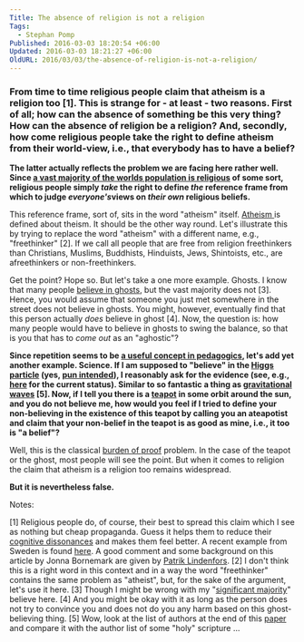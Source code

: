 ```yaml
---
Title: The absence of religion is not a religion
Tags:
  - Stephan Pomp
Published: 2016-03-03 18:20:54 +06:00
Updated: 2016-03-03 18:21:27 +06:00
OldURL: 2016/03/03/the-absence-of-religion-is-not-a-religion/
---
```


<h3 class="post-title entry-title">From time to time religious people claim that atheism is a religion too [1]. This is strange for - at least - two reasons. First of all; how can the absence of something be this very thing? How can the absence of religion be a religion? And, secondly, how come religious people take the right to define atheism from their world-view, i.e., that everybody has to have a belief?</h3>
<div id="post-body-8582042409649294283" class="post-body entry-content">
<b>The latter actually reflects the problem we are facing here rather well. Since <a href="https://en.wikipedia.org/wiki/Major_religious_groups">a vast majority of the worlds population is religious</a> of some sort, religious people simply <i>take</i> the right to define <i>the</i> reference frame from which to judge <i>everyone's</i>views on <i>their own</i> religious beliefs.</b>

This reference frame, sort of, sits in the word "atheism" itself. <a href="https://en.wikipedia.org/wiki/Atheism">Atheism </a>is defined about theism. It should be the other way round. Let's illustrate this by trying to replace the word "atheism" with a different name, e.g., "freethinker" [2]. If we call all people that are free from religion freethinkers than Christians, Muslims, Buddhists, Hinduists, Jews, Shintoists, etc., are afreethinkers or non-freethinkers.

Get the point? Hope so. But let's take a one more example. Ghosts. I know that many people <a href="https://www.mirror.co.uk/all-about/ghosts">believe in ghosts</a>, but the vast majority does not [3]. Hence, you would assume that someone you just met somewhere in the street does not believe in ghosts. You might, however, eventually find that this person actually <i>does</i> believe in ghost [4]. Now, the question is: how many people would have to believe in ghosts to swing the balance, so that is you that has to <i>come out</i> as an "aghostic"?

<b>Since repetition seems to be <a href="https://edtechnow.net/2013/05/12/pedagogy/">a useful concept in pedagogics</a>, let's add yet another example. Science. If I am supposed to "believe" in the <a href="https://en.wikipedia.org/wiki/Higgs_boson">Higgs particle</a> (yes, <a href="https://en.wikipedia.org/wiki/Higgs_boson#Nickname">pun intended</a>), I reasonably ask for the evidence (see, e.g., <a href="https://home.cern/topics/higgs-boson">here</a> for the current status). Similar to so fantastic a thing as <a href="https://www.ligo.org/science/Publication-GW150914/index.php">gravitational waves</a> [5]. Now, if I tell you there is a <a href="https://en.wikipedia.org/wiki/Russell's_teapot">teapot</a> in some orbit around the sun, and you do not believe me, how would you feel if I tried to define your non-believing in the existence of this teapot by calling you an ateapotist and claim that your non-belief in the teapot is as good as mine, i.e., it too is "a belief"?</b>

Well, this is the classical <a href="https://en.wikipedia.org/wiki/Philosophic_burden_of_proof">burden of proof</a> problem. In the case of the teapot or the ghost, most people will see the point. But when it comes to religion the claim that atheism is a religion too remains widespread.

<b>But it is nevertheless false.</b>

Notes:

[1] Religious people do, of course, their best to spread this claim which I see as nothing but cheap propaganda. Guess it helps them to reduce their <a href="https://en.wikipedia.org/wiki/Cognitive_dissonance">cognitive dissonances</a> and makes them feel better. A recent example from Sweden is found <a href="https://www.svd.se/scientismen-tolererar-bara-sin-egen-tro/om/kultur:under-strecket">here</a>. A good comment and some background on this article by Jonna Bornemark are given by <a href="https://blog.lindenfors.se/index.php/2016/03/02/flest-fel-i-en-understreckare-nagonsin-scientismen-tolererar-bara-sin-egen-tro-eller-i-fablernas-varld/">Patrik Lindenfors</a>.
[2] I don't think this is a right word in this context and in a way the word "freethinker" contains the same problem as "atheist", but, for the sake of the argument, let's use it here.
[3] Though I might be wrong with my "<a href="https://www.realsimple.com/health/mind-mood/why-people-believe-in-ghosts">significant majority</a>" believe here.
[4] And you might be okay with it as long as the person does not try to convince you and does not do you any harm based on this ghost-believing thing.
[5] Wow, look at the list of authors at the end of this <a href="https://physics.aps.org/featured-article-pdf/10.1103/PhysRevLett.116.061102">paper</a> and compare it with the author list of some "holy" scripture ...</div>
